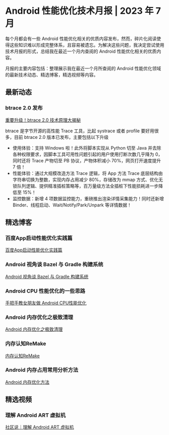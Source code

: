 # Android 性能优化技术月报 | 2023 年 7 月
每个月都会有一些 Android 性能优化相关的优质内容发布，然而，碎片化阅读使得这些知识难以形成完整体系，且容易被遗忘。为解决这些问题，我决定尝试使用技术月报的形式，总结我在最近一个月内查阅的 Android 性能优化相关的优质内容。

月报的主要内容包括：整理展示我在最近一个月所查阅的 Android 性能优化领域的最新技术动态、精选博客，精选视频等内容。

## 最新动态
### btrace 2.0 发布
[重要升级！btrace 2.0 技术原理大揭秘](https://mp.weixin.qq.com/s/WZ5JxCFv_FSOLqR-sRremA)

btrace 是字节开源的高性能 Trace 工具，比起 systrace 或者 profile 要好用很多，目前 btrace 2.0 版本已发布，主要包括以下升级

- 使用体验：支持 Windows 啦！此外将脚本实现从 Python 切至 Java 并去除各种权限要求，因脚本工具可用性问题引起的用户使用打断次数几乎降为 0，同时还将 Trace 产物切至 PB 协议，产物体积减小 70%，网页打开速度提升 7 倍！
- 性能体验：通过大规模改造方法 Trace 逻辑，将 App 方法 Trace 底层结构由字符串切换为整数，实现内存占用减少 80%，存储改为 mmap 方式、优化无锁队列逻辑、提供精准插桩策略等，百万量级方法全插桩下性能损耗进一步降低至 15%！
- 监控数据：新增 4 项数据监控能力，重磅推出渲染详情采集能力！同时还新增 Binder、线程启动、Wait/Notify/Park/Unpark 等详情数据！

## 精选博客
### 百度App启动性能优化实践篇
[百度App启动性能优化实践篇](https://mp.weixin.qq.com/s/Q6Z3pQpYWtQ_X9bk-KJdzw)

### Android 视角谈 Bazel 与 Gradle 构建系统
[Android 视角谈 Bazel 与 Gradle 构建系统](https://mp.weixin.qq.com/s/4AI7H428oSc4fWgcK3KOpQ)

### Android CPU 性能优化的一些思路
[手把手教女朋友做 Android CPU性能优化](https://juejin.cn/post/7249623814149013562)

### Android 内存优化之极致清理
[Android 内存优化之极致清理](https://juejin.cn/post/7200376545243349050)

### 内存认知ReMake
[内存认知ReMake](https://wenjie.store/archives/memory-knowledge-remake)

### Android 内存占用常用分析方法
[Android 内存优化方法](http://light3moon.com/2020/12/07/Android%20%E5%86%85%E5%AD%98%E4%BC%98%E5%8C%96%E6%96%B9%E6%B3%95/)

## 精选视频
### 理解 Android ART 虚拟机
[社区说｜理解 Android ART 虚拟机](https://www.bilibili.com/video/BV1zM4y1j7yB/)